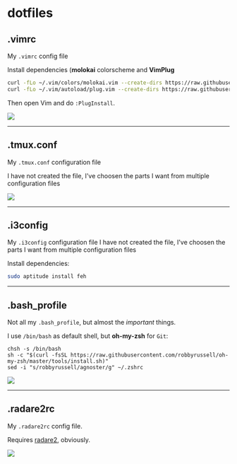 # dotfiles

## .vimrc

My `.vimrc` config file

Install dependencies (**molokai** colorscheme and **VimPlug**

~~~~bash
curl -fLo ~/.vim/colors/molokai.vim --create-dirs https://raw.githubusercontent.com/tomasr/molokai/master/colors/molokai.vim
curl -fLo ~/.vim/autoload/plug.vim --create-dirs https://raw.githubusercontent.com/junegunn/vim-plug/master/plug.vim
~~~~

Then open Vim and do `:PlugInstall`.

![](https://i.imgur.com/QRHQb1T.png)

***

## .tmux.conf

My `.tmux.conf` configuration file

I have not created the file, I've choosen the parts I want from multiple configuration files

![](https://i.imgur.com/6s6ZfoG.png)

***

## .i3config

My `.i3config` configuration file
I have not created the file, I've choosen the parts I want from multiple configuration files

Install dependencies:

~~~~bash
sudo aptitude install feh
~~~~

***

## .bash_profile

Not all my `.bash_profile`, but almost the *important* things.

I use `/bin/bash` as default shell, but **oh-my-zsh** for `Git`:

````
chsh -s /bin/bash
sh -c "$(curl -fsSL https://raw.githubusercontent.com/robbyrussell/oh-my-zsh/master/tools/install.sh)"
sed -i "s/robbyrussell/agnoster/g" ~/.zshrc
````

![](https://i.imgur.com/Ov4hUZp.png)

***

## .radare2rc

My `.radare2rc` config file.

Requires [radare2](https://github.com/radare/radare2), obviously.

![](https://i.imgur.com/WX1bKL8.png)
